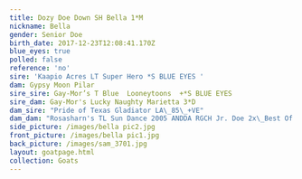 ```yaml
---
title: Dozy Doe Down SH Bella 1*M
nickname: Bella
gender: Senior Doe
birth_date: 2017-12-23T12:08:41.170Z
blue_eyes: true
polled: false
reference: 'no'
sire: 'Kaapio Acres LT Super Hero *S BLUE EYES '
dam: Gypsy Moon Pilar
sire_sire: Gay-Mor’s T Blue  Looneytoons  +*S BLUE EYES
sire_dam: Gay-Mor's Lucky Naughty Marietta 3*D
dam_sire: "Pride of Texas Gladiator LA\_85\_+VE"
dam_dam: "Rosasharn's TL Sun Dance 2005 ANDDA RGCH Jr. Doe 2x\_Best Of Breed Jr. Doe"
side_picture: /images/bella pic2.jpg
front_picture: /images/bella pic1.jpg
back_picture: /images/sam_3701.jpg
layout: goatpage.html
collection: Goats
---
```


